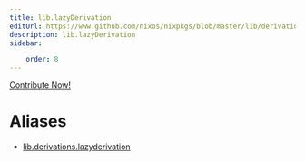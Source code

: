 ```yaml
---
title: lib.lazyDerivation
editUrl: https://www.github.com/nixos/nixpkgs/blob/master/lib/derivations.nix#L53C5
description: lib.lazyDerivation
sidebar:

    order: 8
---
```


<a href="https://www.github.com/nixos/nixpkgs/blob/master/lib/derivations.nix#L53C5">Contribute Now!</a>


# Aliases

- [lib.derivations.lazyderivation](/nix-doc-comments/reference/lib/derivations/lib-derivations-lazyderivation)


